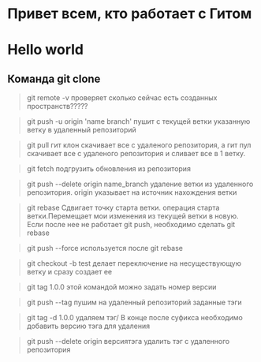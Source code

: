 # Привет всем, кто работает с Гитом
# Hello world
## Команда git clone
> git remote -v	проверяет сколько сейчас есть созданных пространств?????


> git push -u origin 'name branch'	пушит с текущей ветки указанную ветку в удаленный репозиторий


> git pull	гит клон скачивает все с удаленого репозитория, а гит пул скачивает все с удаленого репозитория и сливает все в 1 ветку.


> git fetch	подгрузить обновления из репозитория


> git push --delete origin name_branch	удаление ветки из удаленного репозитория. origin указывает на источник нахождения ветки


> git rebase 	Сдвигает точку старта ветки. операция старта ветки.Перемещает мои изменения из текущей ветки в новую. Если после нее не работает git push, необходимо сделать git rebase


> git push --force	используется после git rebase


> git checkout -b test 	делает переключение на несуществующую ветку и сразу создает ее


> git tag 1.0.0	этой командой можно задать номер версии


> git push --tag	пушим на удаленный репозиторий заданные тэги


> git tag -d 1.0.0	удаляем тэг/ В конце после суфикса необходимо добавить версию тэга для удаления


> git push --delete origin версиятэга	удалить тэг с удаленного репозитория